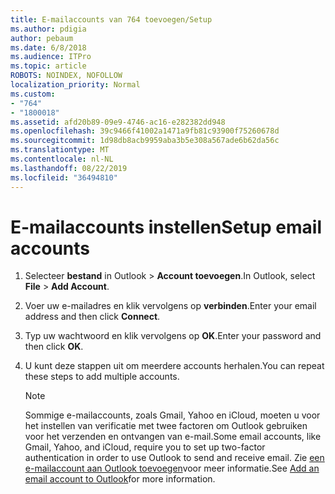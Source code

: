 ```yaml
---
title: E-mailaccounts van 764 toevoegen/Setup
ms.author: pdigia
author: pebaum
ms.date: 6/8/2018
ms.audience: ITPro
ms.topic: article
ROBOTS: NOINDEX, NOFOLLOW
localization_priority: Normal
ms.custom:
- "764"
- "1800018"
ms.assetid: afd20b89-09e9-4746-ac16-e282382dd948
ms.openlocfilehash: 39c9466f41002a1471a9fb81c93900f75260678d
ms.sourcegitcommit: 1d98db8acb9959aba3b5e308a567ade6b62da56c
ms.translationtype: MT
ms.contentlocale: nl-NL
ms.lasthandoff: 08/22/2019
ms.locfileid: "36494810"
---
```

# <a name="setup-email-accounts"></a><span data-ttu-id="6d165-102">E-mailaccounts instellen</span><span class="sxs-lookup"><span data-stu-id="6d165-102">Setup email accounts</span></span>

1. <span data-ttu-id="6d165-103">Selecteer **bestand** in Outlook \> **Account toevoegen**.</span><span class="sxs-lookup"><span data-stu-id="6d165-103">In Outlook, select **File** \> **Add Account**.</span></span>

2. <span data-ttu-id="6d165-104">Voer uw e-mailadres en klik vervolgens op **verbinden**.</span><span class="sxs-lookup"><span data-stu-id="6d165-104">Enter your email address and then click **Connect**.</span></span>

3. <span data-ttu-id="6d165-105">Typ uw wachtwoord en klik vervolgens op **OK**.</span><span class="sxs-lookup"><span data-stu-id="6d165-105">Enter your password and then click **OK**.</span></span>

4. <span data-ttu-id="6d165-106">U kunt deze stappen uit om meerdere accounts herhalen.</span><span class="sxs-lookup"><span data-stu-id="6d165-106">You can repeat these steps to add multiple accounts.</span></span>

    > [!NOTE]
    > <span data-ttu-id="6d165-107">Sommige e-mailaccounts, zoals Gmail, Yahoo en iCloud, moeten u voor het instellen van verificatie met twee factoren om Outlook gebruiken voor het verzenden en ontvangen van e-mail.</span><span class="sxs-lookup"><span data-stu-id="6d165-107">Some email accounts, like Gmail, Yahoo, and iCloud, require you to set up two-factor authentication in order to use Outlook to send and receive email.</span></span> <span data-ttu-id="6d165-108">Zie [een e-mailaccount aan Outlook toevoegen](https://support.office.com/article/6e27792a-9267-4aa4-8bb6-c84ef146101b.aspx)voor meer informatie.</span><span class="sxs-lookup"><span data-stu-id="6d165-108">See [Add an email account to Outlook](https://support.office.com/article/6e27792a-9267-4aa4-8bb6-c84ef146101b.aspx)for more information.</span></span>
  